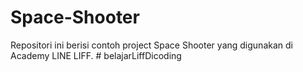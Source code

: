 # Space-Shooter

Repositori ini berisi contoh project Space Shooter yang digunakan di Academy LINE LIFF.
#   b e l a j a r L i f f D i c o d i n g  
 